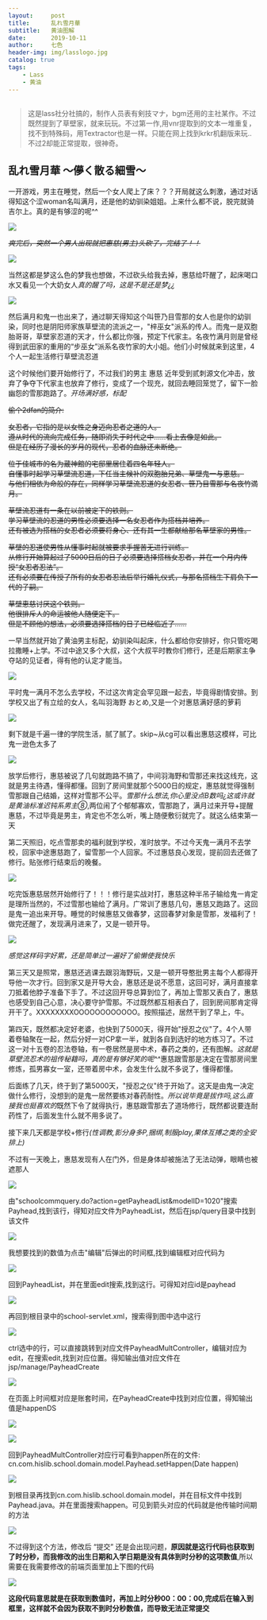 ```yaml
---
layout:     post
title:      乱れ雪月華
subtitle:   黄油图解
date:       2019-10-11
author:     七色
header-img: img/lasslogo.jpg
catalog: true
tags:
    - Lass
    - 黄油
---
```


##

>这是lass社分社搞的，制作人员表有剣技マナ，bgm还用的主社某作。不过既然提到了草壁家，就来玩玩。不过第一作,用vnr提取到的文本一堆重复，找不到特殊码，用Textractor也是一样。只能在网上找到krkr机翻版来玩..不过2却能正常提取，很神奇。

## 乱れ雪月華 ～儚く散る細雪～

<p>一开游戏，男主在睡觉，然后一个女人爬上了床？？？开局就这么刺激，通过对话得知这个涩woman名叫满月，还是他的幼驯染姐姐。上来什么都不说，脱完就骑吉尔上。真的是有够涩的呢^^</p>

![](https://r4uo8q.dm.files.1drv.com/y4m0TtBRe-7Zc4v3k4Jqz7oT4wdgyRw2RR8-Ixatujd1Rw7Ty62AREOV48rbrjq1l21ykpvM-QJDbjhX8_ekPLP4xV0RKSMUFFllJsuB4dnhAvQTfCK7yPAAO-Pd5_StsN-XNQipu2mPcsyjJJ3WQAT4vIf2fVGWR_adG31KLZ0wo2pX6Eoy8Jb7YwkkPiHLbDbUnEWR9_rIJYGmNMkzO2zKw?width=1024&height=574&cropmode=none)

<del><em>爽完后，突然一个男人出现就把惠慈(男主)头砍了，完结了！！</em></del>

![](https://r4wpzq.dm.files.1drv.com/y4mzC8fs-3Ytt-ZXjaq9UPjqB8VJIH6NlSqc-_4XXIHp_ORnDNJKWKGbKUh15uEMtqQ-r1tbW2Rdr-0iV8tbOIhPjVbdDq_p3uiHR6oICEEnFmPiB-KDmJYWk93Mv9Wg5IPLa7p1YIAIfolb4CbmEj3IBJmyRoJywWp1rhI6ksZSS8ezZx26mPaq2-I45KpPtZXOfb8aF91e3vtLbpyr7IJIw?width=1024&height=575&cropmode=none)

<p>当然这都是梦<span class="heimu" title="hso">这么色的梦我也想做，不过砍头给我去掉</span>，惠慈给吓醒了，起床喝口水又看见一个大奶女人<em>真的醒了吗，这是不是还是梦¿¿</em></p>

![](https://fbeq8w.dm.files.1drv.com/y4mBXpPu0dKrUTjTsNlwQp1AFxljK3zCqSSmwu2EWdT0fzn_y37_ha_n2tnvLJeoC38TBkqo-CON6Az43CmYB3dqN17M9cZgv1cESLy_QaYGbZnz8qnJB_yMmJmrjjBoB6jjy7OfPadsGjAMMLX_wAWKvka3gln0iXZoZ5ttvI58hh9ENJLuGIoMBA5-LDtEr_MQ2neh-ox71J-MfFh89YFNA?width=1024&height=583&cropmode=none)

<p>然后满月和鬼一也出来了，通过聊天得知这个叫笹乃目雪那的女人也是你的幼驯染，同时也是阴阳师家族草壁流的流派之一，"梓巫女"派系的传人。而鬼一是双胞胎哥哥，草壁家忍道的天才，什么都比你强，预定下代家主。名夜竹满月则是曾经得到武田家的重用的“步巫女”派系名夜竹家的大小姐。他们小时候就来到这里，4个人一起生活修行草壁流忍道</p>
<p>这个时候他们要开始修行了，不过我们的男主 惠慈 近年受到贰刺源文化冲击，放弃了争夺下代家主也放弃了修行，变成了一个现充，就回去睡回笼觉了，留下一脸幽怨的雪那跑路了。<em>开场满好感，标配</em></p>
<del>
偷个2dfan的简介:
<p>
女忍者，它指的是以女性之身迈向忍者之道的人。<br />
遵从时代的流向完成任务，随即消失于时代之中……看上去像是如此。<br />
但是在经历了漫长的岁月的现代，忍者的血脉还未断绝。</p><p>位于佳城市的名为蔵神館的宅邸里居住着四名年轻人。<br />
自懂事时起学习草壁流忍道，下任当主候补的双胞胎兄弟、草壁鬼一与恵慈。<br />
与他们相依为命般的存在，同样学习草壁流忍道的女忍者、笹乃目雪那与名夜竹満月。</p>
<p>草壁流忍道有一条在以前被定下的铁则。<br />学习草壁流的忍道的男性必须要选择一名女忍者作为搭档并培养。<br />
还有被选为搭档的女忍者必须要将身心、还有其一生都献给那名草壁家的男性。</p>
<p>草壁的忍道使男性从懂事时起就被要求手握苦无进行训练。<br />
从修行开始算起过了5000日后的日子必须要选择搭档女忍者，并在一个月内传授“女忍者忍法”。<br />还有必须要在传授了所有的女忍者忍法后举行婚礼仪式，与那名搭档生下肩负下一代的子嗣。</p>
<p>草壁恵慈讨厌这个铁则。<br />
他很排斥人的命运被他人随便定下。<br />
但是不顾他的想法，必须要选择搭档的日子已经临近了……</p>
</p>
</del>

<p>一早当然就开始了黄油男主标配，幼驯染叫起床，什么都给你安排好，你只管吃喝拉撒睡+上学。不过中途又多个大叔，这个大叔平时教你们修行，还是后期家主争夺站的见证者，得有他的认定才能当。<p>

![](https://fbhazw.dm.files.1drv.com/y4mwKZN_0xSoazIMqbrGnRusJTLoMcNvg8Z_Ow39myZmZ9yV3xJk8WGedli4L6CjIQRmrjQdyZ8QS9H2U-s62ucWBHtnOV29slExolNKjfd0c09m53Hfn9werCE4twHBhG-WWHVVWoxWLYh0MJnCYHLb2c95kGwg0ZCFrnmwkP07Hx2TdO8uJ3qPnSzr3DIXzhn2qbvCAQwfoUGkmTXCadnzA?width=1024&height=576&cropmode=none)

<p>平时鬼一满月不怎么去学校，不过这次肯定会罕见跟一起去，毕竟得剧情安排。到学校又出了有立绘的女人，名叫羽海野 おとめ,又是一个对惠慈满好感的萝莉</p>

![](https://3ifwrq.dm.files.1drv.com/y4mAreOOHkIJbsDJea9FI2CXIJ5bnJidzclHS8Rg3owNGGEII7R1WPyYgtmaLya_kJPUJGCkovLOIerBvbGvygbIqwy9KGzPxw2UKOyirm_UDhDSivqvfsHYr1merIUpWGbWQaZsqsMU9Jg1wBEtCa5ZBEU_MVoAsN2svTgtxFmFAEt5eg06xh7UkHFaZwY6C4kAbKfcQxIICSrgtVEYKGTqg?width=1920&height=1080&cropmode=none)

<p>剩下就是千遍一律的学院生活，腻了腻了。skip~从cg可以看出惠慈这模样，可比鬼一逊色太多了</p>

![](https://3ie6xa.dm.files.1drv.com/y4mJmlE6u59kPc_fOqOQ4gkoC-oy8xePW41GLZ8__vfQW26vtvu-8gtQmgpe0qIxrEEGzRcaELuDjeMhOrqrPLfA6yLp_ztBOvPOzmS2_QKYzYRlytfLjl5Rr-rh7oCaJv8tLRPG8JhXmMNgXiYhkfVc-60F6gJA80IKkD6nWChyhCn_CZAzvOuCsL-JpUIkp7VK2QDMCr5jVyGjEMGsaTj0Q?width=1024&height=576&cropmode=none)

<p>放学后修行，惠慈被说了几句就跑路不搞了，中间羽海野和雪那还来找这线充，这就是男主待遇，懂得都懂。回到了房间里就那个5000日的规定，惠慈就觉得强制雪那跟自己结婚，这样对雪那不公平。<em>雪那什么想法,你心里没点B数吗¿这或许就是黄油标准迟钝系男主⑧</em>,两位闹了个郁郁寡欢，雪那跑了，满月过来开导+提醒惠慈，不过毕竟是男主，肯定也不怎么听，嘴上随便敷衍就完了。就这么结束第一天</p>
<p>第二天照旧，吃点雪那卖的福利就到学校，准时放学。不过今天鬼一满月不去学校，回家中途惠慈跑了，留雪那一个人回家。不过惠慈良心发现，提前回去还做了修行。贴张修行结束后的晚餐。</p>

![](https://r4xftg.dm.files.1drv.com/y4m3F2EZFyLJ8JlwAawiGPl6FJPO-OhYBPDc845X_iwWMipmsK04LncUQmxVDcgx0NwGD7ggiH7ugbphCb19Ju2OVYSPoI9BCFg2MjH7ojCv4VYSYztDCNez8L9h8hEKHT66IbuG1BfZaUMo2Wq0m5a2LMRtUzyuCTCwCxeZb-Fukc8IUozH0bEPSij4sw9W_lh8qf1vBYSdSIeBnAOSJa84Q?width=1024&height=576&cropmode=none)

<p>吃完饭惠慈居然开始修行了！！！修行是实战对打，惠慈这种半吊子输给鬼一肯定是理所当然的，不过雪那也输给了满月。广常训了惠慈几句，惠慈又跑路了。这回是鬼一追出来开导。睡觉的时候惠慈又做春梦，这回春梦对象是雪那，发福利了！做完还醒了，发现满月进来了，又是一顿开导。</p>

![](https://fbejcg.dm.files.1drv.com/y4m9FVaLgnQrJMHMJxAicieEgBQW4xZBqu0dStpj-Hq1pbI40CjJRPwI1DjVQoa6TxlsgEhrK_l7lTgrKXXDzbZG10AuifTnxMFoVTgTAKx2wxqT2LE7aaNA9oTDfybukgk-HWN4ncHUgjh_GYf6Po76PKj0Upw5EkRvRvmg5YhUyz_Rfo9gzRUbIuXdRiJ_m8_-VYqLtztqvupwX6jJDxBzw?width=1024&height=577&cropmode=none)

<em>感觉这样码字好累，还是简单过一遍好了<span class="heimu">偷懒使我快乐</span></em>
<P>第三天又是照常，惠慈还逃课去跟羽海野玩，又是一顿开导<span class="heimu">憨批男主每个人都得开导他一次才行</span>。回到家又是开导大会，惠慈还是说不愿意，这回可好，满月直接拿刀抵着他脖子准备下手了。不过这回开导总算到位了，再加上雪那又表白了，惠慈也感受到自己心意，决心要守护雪那。不过既然都互相表白了，回到房间那肯定得开干了。XXXXXXXXOOOOOOOOOOOO。按照描述，居然干到了早上，牛。</P>

<p>第四天，既然都决定好老婆，也快到了5000天，得开始"授忍之仪"了。4个人带着卷轴聚在一起，然后分好一对CP拿一半，就到各自到选好的地方练习了。不过这一对十五卷的忍法卷轴，有一卷居然是房中术，春药之类的，还有图解。<em>这就是草壁流忍术的祖传秘籍吗，真的是有够好笑的呢^^</em>惠慈跟雪那是决定在雪那房间里修炼，孤男寡女一室，还带着房中术，会发生什么就不多说了，懂得都懂。</p>

<p>后面练了几天，终于到了第5000天，"授忍之仪"终于开始了。这天是由鬼一决定做什么修行，没想到的是鬼一居然要练对春药耐性。<em>所以说毕竟是拔作吗,这么直接<span class="heimu" title="女人别进">我也挺喜欢的</span></em>既然下令了就得执行，惠慈跟雪那去了道场修行，既然都说要连耐药性了，后面发生什么就不用多说了。<p>

<p>接下来几天都是学校+修行<em><span class="heimu" title="女人别进">(性调教,影分身多P,捆绑,制服play,果体互搏之类的全安排上)</span></em></p>

<p>不过有一天晚上，惠慈发现有人在门外，但是身体却被施法了无法动弹，眼睛也被遮那人</p>

![](/img/ssm2.png)

<p>由"schoolcommquery.do?action=getPayheadList&modelID=1020"搜索Payhead,找到该行，得知对应文件为PayheadList，然后在jsp/query目录中找到该文件</p>

![](/img/ssm3.png)

<p>我想要找到的数值为点击"编辑"后弹出的时间框,找到编辑框对应代码为</p>

![](/img/ssm4.png)

<p>回到PayheadList，并在里面edit搜索,找到这行。可得知对应id是payhead</p>

![](/img/ssm5.png)

<p>再回到根目录中的school-servlet.xml，搜索得到图中选中这行</p>

![](/img/ssm6.png)

<p>ctrl选中的行，可以直接跳转到对应文件PayheadMultController，编辑对应为edit，在搜索edit,找到对应位置。得知输出值对应文件在jsp/manage/PayheadCreate</p>

![](/img/ssm7.png)

<p>在页面上时间框对应是账套时间，在PayheadCreate中找到对应位置，得知输出值是happenDS</p>

![](/img/ssm8.png)

![](/img/ssm9.png)

<p>回到PayheadMultController对应行可看到happen所在的文件: cn.com.hislib.school.domain.model.Payhead.setHappen(Date happen)</p>

![](/img/ssm10.png)

<p>到根目录再找到cn.com.hislib.school.domain.model，并在目标文件中找到Payhead.java。并在里面搜索happen。可见到箭头对应的代码就是他传输时间期的方法</p>

![](/img/ssm11.png)

<p>不过得到这个方法，修改后 “提交” 还是会出现问题，<strong>原因就是这行代码也获取到了时分秒，而我修改的出生日期和入学日期是没有具体到时分秒的这项数值</strong>,所以需要在我需要修改的前端页面里加上下图的代码</p>

![](/img/ssm12.png)

<strong>这段代码意思就是在获取到数值时，再加上时分秒00：00：00,完成后在输入到框里，这样就不会因为获取不到时分秒数值，而导致无法正常提交</strong>
